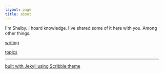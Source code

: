```yaml
---
layout: page
title: about
---
```


I'm Shelby. I hoard knowledge. I've shared some of it here with you. Among other things.

[writing](http://shelbyspees.me/writing)

<a href="/speesblog/topics">topics</a>

---

<a href="http://github.com/muan/scribble" class="muted">built with Jekyll using Scribble theme</a>
